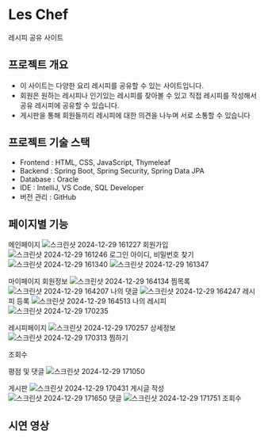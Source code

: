 # Les Chef
레시피 공유 사이트

## 프로젝트 개요
* 이 사이트는 다양한 요리 레시피를 공유할 수 있는 사이트입니다.
* 회원은 원하는 레시피나 인기있는 레시피를 찾아볼 수 있고 직접 레시피를 작성해서 공유 레시피에 공유할 수 있습니다.
* 게시판을 통해 회원들끼리 레시피에 대한 의견을 나누며 서로 소통할 수 있습니다
## 프로젝트 기술 스택
* Frontend : HTML, CSS, JavaScript, Thymeleaf
* Backend : Spring Boot, Spring Security, Spring Data JPA
* Database : Oracle
* IDE : IntelliJ, VS Code, SQL Developer
* 버전 관리 : GitHub

## 페이지별 기능
메인페이지
![스크린샷 2024-12-29 161227](https://github.com/user-attachments/assets/ac896807-5df3-4a8c-bed6-84826a0d21e6)
회원가입
![스크린샷 2024-12-29 161246](https://github.com/user-attachments/assets/cecb87ca-a3e4-4a15-84b8-1a661d980275)
로그인
아이디, 비밀번호 찾기
![스크린샷 2024-12-29 161340](https://github.com/user-attachments/assets/16df8d84-55a6-4e9c-aa68-0ad72cd3e0c1)
![스크린샷 2024-12-29 161347](https://github.com/user-attachments/assets/6d20dd23-dc79-4bd6-822c-d1a01b262441)


마이페이지
회원정보
![스크린샷 2024-12-29 164134](https://github.com/user-attachments/assets/bf8b1328-a38e-481b-b99e-b51fc6e519cb)
찜목록
![스크린샷 2024-12-29 164207](https://github.com/user-attachments/assets/5f8b4079-555d-474d-8be6-2d7ad6065efa)
나의 댓글
![스크린샷 2024-12-29 164247](https://github.com/user-attachments/assets/adfe5fcb-1cdb-481b-b73d-52dc5f066875)
레시피 등록
![스크린샷 2024-12-29 164513](https://github.com/user-attachments/assets/d39a7e19-7582-48c3-acf5-35909a96949e)
나의 레시피
![스크린샷 2024-12-29 170235](https://github.com/user-attachments/assets/924632b7-2dc3-4139-8f0e-5920ab19e170)

레시피페이지
![스크린샷 2024-12-29 170257](https://github.com/user-attachments/assets/16dd7ab3-f6ff-4609-a248-38219416da9c)
상세정보
![스크린샷 2024-12-29 170313](https://github.com/user-attachments/assets/f4c57317-5af2-4ced-b4b9-54da0f2f2576)
찜하기

조회수

평점 및 댓글
![스크린샷 2024-12-29 171050](https://github.com/user-attachments/assets/7c640535-643c-42b1-acaf-e7cd25c3e538)


게시판
![스크린샷 2024-12-29 170431](https://github.com/user-attachments/assets/ca774ae6-6138-4503-9069-b40b121da970)
게시글 작성
![스크린샷 2024-12-29 171650](https://github.com/user-attachments/assets/f5228037-1015-4e2d-903e-3302d3484bec)
댓글 
![스크린샷 2024-12-29 171751](https://github.com/user-attachments/assets/432e2fcd-ccec-4ad9-9724-0b3638b7e1e5)
조회수

## 시연 영상
